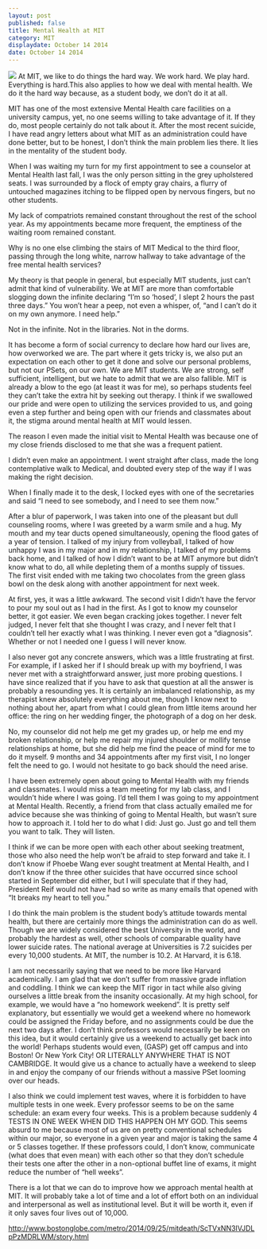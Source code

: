 ```yaml
---
layout: post
published: false
title: Mental Health at MIT
category: MIT
displaydate: October 14 2014
date: October 14 2014
---
```


![](http://media.nbcwashington.com/images/1200*675/student-college-depressed.jpg)
At MIT, we like to do things the hard way. We work hard. We play hard. Everything is hard.This also applies to how we deal with mental health. We do it the hard way because, as a student body, we don’t do it at all.

MIT has one of the most extensive Mental Health care facilities on a university campus, yet, no one seems willing to take advantage of it. If they do, most people certainly do not talk about it. After the most recent suicide, I have read angry letters about what MIT as an administration could have done better, but to be honest, I don’t think the main problem lies there. It lies in the mentality of the student body.

When I was waiting my turn for my first appointment to see a counselor at Mental Health last fall, I was the only person sitting in the grey upholstered seats. I was surrounded by a flock of empty gray chairs, a flurry of untouched magazines itching to be flipped open by nervous fingers, but no other students. 

My lack of compatriots remained constant throughout the rest of the school year. As my appointments became more frequent, the emptiness of the waiting room remained constant.

Why is no one else climbing the stairs of MIT Medical to the third floor, passing through the long white, narrow hallway to take advantage of the free mental health services?

My theory is that people in general, but especially MIT students, just can’t admit that kind of vulnerability. We at MIT are more than comfortable slogging down the infinite declaring “I’m so ‘hosed’, I slept 2 hours the past three days.” You won’t hear a peep, not even a whisper, of, “and I can’t do it on my own anymore. I need help.” 

Not in the infinite. 
Not in the libraries. 
Not in the dorms.

It has become a form of social currency to declare how hard our lives are, how overworked we are. The part where it gets tricky is, we also put an expectation on each other to get it done and solve our personal problems, but not our PSets, on our own. We are MIT students. We are strong, self sufficient, intelligent, but we hate to admit that we are also fallible. MIT is already a blow to the ego (at least it was for me), so perhaps students feel they can’t take the extra hit by seeking out therapy. I think if we swallowed our pride and were open to utilizing the services provided to us, and going even a step further and being open with our friends and classmates about it, the stigma around mental health at MIT would lessen.

The reason I even made the initial visit to Mental Health was because one of my close friends disclosed to me that she was a frequent patient. 

I didn’t even make an appointment. I went straight after class, made the long contemplative walk to Medical, and doubted every step of the way if I was making the right decision. 

When I finally made it to the desk, I locked eyes with one of the secretaries and said “I need to see somebody, and I need to see them now.” 

After a blur of paperwork, I was taken into one of the pleasant but dull counseling rooms, where I was greeted by a warm smile and a hug. My mouth and my tear ducts opened simultaneously, opening the flood gates of a year of tension. I talked of my injury from volleyball, I talked of how unhappy I was in my major and in my relationship, I talked of my problems back home, and I talked of how I didn’t want to be at MIT anymore but didn’t know what to do, all while depleting them of a months supply of tissues. The first visit ended with me taking two chocolates from the green glass bowl on the desk along with another appointment for next week. 

At first, yes, it was a little awkward. The second visit I didn’t have the fervor to pour my soul out as I had in the first. As I got to know my counselor better, it got easier. We even began cracking jokes together.
I never felt judged, I never felt that she thought I was crazy, and I never felt that I couldn’t tell her exactly what I was thinking. I never even got a “diagnosis”. Whether or not I needed one I guess I will never know.

I also never got any concrete answers, which was a little frustrating at first. For example, if I asked her if I should break up with my boyfriend, I was never met with a straightforward answer, just more probing questions. I have since realized that if you have to ask that question at all the answer is probably a resounding yes. It is certainly an imbalanced relationship, as my therapist knew absolutely everything about me, though I know next to nothing about her, apart from what I could glean from little items around her office: the ring on her wedding finger, the photograph of a dog on her desk.

No, my counselor did not help me get my grades up, or help me end my broken relationship, or help me repair my injured shoulder or mollify tense relationships at home, but she did help me find the peace of mind for me to do it myself. 9 months and 34 appointments after my first visit, I no longer felt the need to go. I would not hesitate to go back should the need arise.

I have been extremely open about going to Mental Health with my friends and classmates. I would miss a team meeting for my lab class, and I wouldn’t hide where I was going. I’d tell them I was going to my appointment at Mental Health. Recently, a friend from that class actually emailed me for advice because she was thinking of going to Mental Health, but wasn’t sure how to approach it. I told her to do what I did: Just go. Just go and tell them you want to talk. They will listen.

I think if we can be more open with each other about seeking treatment, those who also need the help won’t be afraid to step forward and take it. I don’t know if Phoebe Wang ever sought treatment at Mental Health, and I don’t know if the three other suicides that have occurred since school started in September did either, but I will speculate that if they had, President Reif would not have had so write as many emails that opened with “It breaks my heart to tell you.”

I do think the main problem is the student body’s attitude towards mental health, but there are certainly more things the administration can do as well. Though we are widely considered the best University in the world, and probably the hardest as well, other schools of comparable quality have lower suicide rates. The national average at Universities is 7.2 suicides per every 10,000 students. At MIT, the number is 10.2. At Harvard, it is 6.18.

I am not necessarily saying that we need to be more like Harvard academically. I am glad that we don’t suffer from massive grade inflation and coddling. I think we can keep the MIT rigor in tact while also giving ourselves a little break from the insanity occasionally. At my high school, for example, we would have a “no homework weekend”. It is pretty self explanatory, but essentially we would get a weekend where no homework could be assigned the Friday before, and no assignments could be due the next two days after. I don’t think professors would necessarily be keen on this idea, but it would certainly give us a weekend to actually get back into the world! Perhaps students would even, (GASP) get off campus and into Boston! Or New York City! OR LITERALLY ANYWHERE THAT IS NOT CAMBRIDGE. It would give us a chance to actually have a weekend to sleep in and enjoy the company of our friends without a massive PSet looming over our heads.

I also think we could implement test waves, where it is forbidden to have multiple tests in one week. Every professor seems to be on the same schedule: an exam every four weeks. This is a problem because suddenly 4 TESTS IN ONE WEEK WHEN DID THIS HAPPEN OH MY GOD. This seems absurd to me because most of us are on pretty conventional schedules within our major, so everyone in a given year and major is taking the same 4 or 5 classes together. If these professors could, I don’t know, communicate (what does that even mean) with each other so that they don’t schedule their tests one after the other in a non-optional buffet line of exams, it might reduce the number of “hell weeks”.

There is a lot that we can do to improve how we approach mental health at MIT. It will probably take a lot of time and a lot of effort both on an individual and interpersonal as well as institutional level. But it will be worth it, even if it only saves four lives out of 10,000.

http://www.bostonglobe.com/metro/2014/09/25/mitdeath/ScTVxNN3IVJDLpPzMDRLWM/story.html